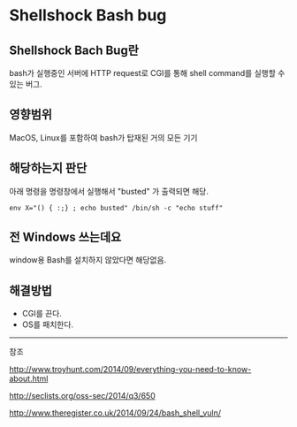# Shellshock Bash bug

## Shellshock Bach Bug란

bash가 실행중인 서버에 HTTP request로 CGI를 통해 shell command를 실행할 수 있는 버그.

## 영향범위

MacOS, Linux를 포함하여 bash가 탑재된 거의 모든 기기

## 해당하는지 판단

아래 명령을 명령창에서 실행해서 "busted" 가 출력되면 해당.

```
env X="() { :;} ; echo busted" /bin/sh -c "echo stuff"
```

## 전 Windows 쓰는데요

window용 Bash를 설치하지 않았다면 해당없음.

## 해결방법

  * CGI를 끈다.
  * OS를 패치한다.


---

참조

http://www.troyhunt.com/2014/09/everything-you-need-to-know-about.html

http://seclists.org/oss-sec/2014/q3/650

http://www.theregister.co.uk/2014/09/24/bash_shell_vuln/